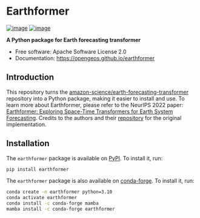 # Earthformer

[![image](https://img.shields.io/pypi/v/earthformer.svg)](https://pypi.python.org/pypi/earthformer)
[![image](https://img.shields.io/conda/vn/conda-forge/earthformer.svg)](https://anaconda.org/conda-forge/earthformer)

**A Python package for Earth forecasting transformer**

-   Free software: Apache Software License 2.0
-   Documentation: <https://opengeos.github.io/earthformer>

## Introduction

This repository turns the [amazon-science/earth-forecasting-transformer](https://github.com/amazon-science/earth-forecasting-transformer) repository into a Python package, making it easier to install and use. To learn more about Earthformer, please refer to the NeurIPS 2022 paper: [Earthformer: Exploring Space-Time Transformers for Earth System Forecasting](https://www.amazon.science/publications/earthformer-exploring-space-time-transformers-for-earth-system-forecasting). Credits to the authors and their [repository](https://github.com/amazon-science/earth-forecasting-transformer) for the original implementation.

## Installation

The `earthformer` package is available on [PyPI](https://pypi.org/project/earthformer). To install it, run:

```bash
pip install earthformer
```

The `earthformer` package is also available on [conda-forge](https://anaconda.org/conda-forge/earthformer). To install it, run:

```bash
conda create -n earthformer python=3.10
conda activate earthformer
conda install -c conda-forge mamba
mamba install -c conda-forge earthformer
```
